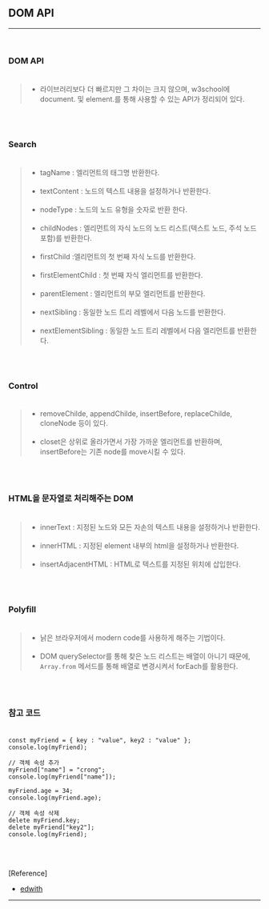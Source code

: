 DOM API
-------

---

<br>

### DOM API<br><br>

> -	라이브러리보다 더 빠르지만 그 차이는 크지 않으며, w3school에 document. 및 element.를 통해 사용할 수 있는 API가 정리되어 있다.

<br><br>

### Search<br><br>

> -	tagName : 엘리먼트의 태그명 반환한다.<br><br>
> -	textContent : 노드의 텍스트 내용을 설정하거나 반환한다.<br><br>
> -	nodeType : 노드의 노드 유형을 숫자로 반환 한다.<br><br>
> -	childNodes : 엘리먼트의 자식 노드의 노드 리스트(텍스트 노드, 주석 노드 포함)를 반환한다.<br><br>
> -	firstChild :엘리먼트의 첫 번째 자식 노드를 반환한다.<br><br>
> -	firstElementChild : 첫 번째 자식 엘리먼트를 반환한다.<br><br>
> -	parentElement : 엘리먼트의 부모 엘리먼트를 반환한다.<br><br>
> -	nextSibling : 동일한 노드 트리 레벨에서 다음 노드를 반환한다.<br><br>
> -	nextElementSibling : 동일한 노드 트리 레벨에서 다음 엘리먼트를 반환한다.

<br><br>

### Control<br><br>

> -	removeChilde, appendChilde, insertBefore, replaceChilde, cloneNode 등이 있다.<br><br>
> -	closet은 상위로 올라가면서 가장 가까운 엘리먼트를 반환하며, insertBefore는 기존 node를 move시킬 수 있다.

<br><br>

### HTML을 문자열로 처리해주는 DOM<br><br>

> -	innerText : 지정된 노드와 모든 자손의 텍스트 내용을 설정하거나 반환한다.<br><br>
> -	innerHTML : 지정된 element 내부의 html을 설정하거나 반환한다.<br><br>
> -	insertAdjacentHTML : HTML로 텍스트를 지정된 위치에 삽입한다.

<br><br>

### Polyfill<br><br>

> -	낡은 브라우저에서 modern code를 사용하게 해주는 기법이다.<br><br>
> -	DOM querySelector를 통해 찾은 노드 리스트는 배열이 아니기 때문에, `Array.from` 메서드를 통해 배열로 변경시켜서 forEach를 활용한다.

<br><br>

### 참고 코드<br><br>

```
const myFriend = { key : "value", key2 : "value" };
console.log(myFriend);

// 객체 속성 추가
myFriend["name"] = "crong";
console.log(myFriend["name"]);

myFriend.age = 34;
console.log(myFriend.age);

// 객체 속성 삭제
delete myFriend.key;
delete myFriend["key2"];
console.log(myFriend);
```

<br><br>

[Reference]

-	[edwith](https://www.edwith.org/boostcourse-web/lecture/37422/)

---
